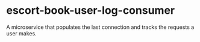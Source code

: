 # escort-book-user-log-consumer
A microservice that populates the last connection and tracks the requests a user makes.
